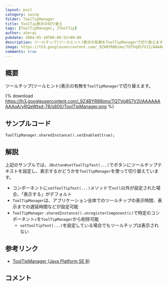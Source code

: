 ```yaml
---
layout: post
category: swing
folder: ToolTipManager
title: ToolTip表示の切り替え
tags: [ToolTipManager, JToolTip]
author: aterai
pubdate: 2004-05-10T06:09:52+09:00
description: ツールチップ(ツールヒント)表示の有無をToolTipManagerで切り替えます。
image: https://lh3.googleusercontent.com/_9Z4BYR88imo/TQTVq857V2I/AAAAAAAAAoA/yRQeWtxd-78/s800/ToolTipManager.png
comments: true
---
```

## 概要
ツールチップ(ツールヒント)表示の有無を`ToolTipManager`で切り替えます。

{% download https://lh3.googleusercontent.com/_9Z4BYR88imo/TQTVq857V2I/AAAAAAAAAoA/yRQeWtxd-78/s800/ToolTipManager.png %}

## サンプルコード
<pre class="prettyprint"><code>ToolTipManager.sharedInstance().setEnabled(true);
</code></pre>

## 解説
上記のサンプルでは、`JButton#setToolTipText(...)`でボタンにツールチップテキストを設定し、表示するかどうかを`ToolTipManager`を使って切り替えています。

- コンポーネントに`setToolTipText(...)`メソッドで`null`以外が設定された場合、「表示する」がデフォルト
- `ToolTipManager`は、アプリケーション全体でのツールチップの表示時間、表示までの遅延時間などが設定可能
- `ToolTipManager.sharedInstance().unregisterComponent(c)`で特定のコンポーネント`c`を`ToolTipManager`から削除可能
    - `setToolTipText(...)`を設定している場合でもツールチップは表示されない

<!-- dummy comment line for breaking list -->

## 参考リンク
- [ToolTipManager (Java Platform SE 8)](https://docs.oracle.com/javase/jp/8/docs/api/javax/swing/ToolTipManager.html)

<!-- dummy comment line for breaking list -->

## コメント
